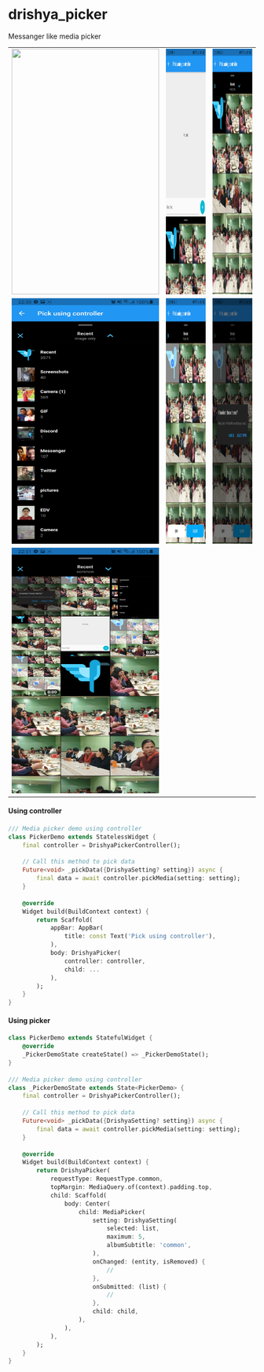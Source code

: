 # drishya_picker

Messanger like media picker

<table>
  <tr>
    <td><img src="/assets/gif.gif" width="300" height="500"></td>
    <td><img src="/assets/1.jpg" width="300" height="500"></td>
    <td><img src="/assets/2.jpg" width="300" height="500"></td>
  </tr>
  <tr>
    <td><img src="/assets/3.jpg" width="300" height="500"></td>
    <td><img src="/assets/4.jpg" width="300" height="500"></td>
    <td><img src="/assets/5.jpg" width="300" height="500"></td>
  </tr>
  <tr>
    <td><img src="/assets/6.jpg" width="300" height="500"></td>
  </tr>
 </table>

#### Using controller

```dart
/// Media picker demo using controller
class PickerDemo extends StatelessWidget {
    final controller = DrishyaPickerController();

    // Call this method to pick data
    Future<void> _pickData({DrishyaSetting? setting}) async {
        final data = await controller.pickMedia(setting: setting);
    }

    @override
    Widget build(BuildContext context) {
        return Scaffold(
            appBar: AppBar(
                title: const Text('Pick using controller'),
            ),
            body: DrishyaPicker(
                controller: controller,
                child: ...
            ),
        );
    }
}
```

#### Using picker

```dart
class PickerDemo extends StatefulWidget {
    @override
    _PickerDemoState createState() => _PickerDemoState();
}

/// Media picker demo using controller
class _PickerDemoState extends State<PickerDemo> {
    final controller = DrishyaPickerController();

    // Call this method to pick data
    Future<void> _pickData({DrishyaSetting? setting}) async {
        final data = await controller.pickMedia(setting: setting);
    }

    @override
    Widget build(BuildContext context) {
        return DrishyaPicker(
            requestType: RequestType.common,
            topMargin: MediaQuery.of(context).padding.top,
            child: Scaffold(
                body: Center(
                    child: MediaPicker(
                        setting: DrishyaSetting(
                            selected: list,
                            maximum: 5,
                            albumSubtitle: 'common',
                        ),
                        onChanged: (entity, isRemoved) {
                            //
                        },
                        onSubmitted: (list) {
                            //
                        },
                        child: child,
                    ),
                ),
            ),
        );
    }
}
```
